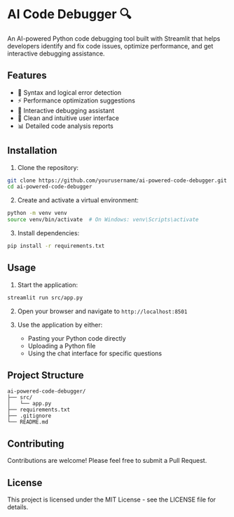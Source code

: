 # AI Code Debugger 🔍

An AI-powered Python code debugging tool built with Streamlit that helps developers identify and fix code issues, optimize performance, and get interactive debugging assistance.

## Features

- 🐛 Syntax and logical error detection
- ⚡ Performance optimization suggestions
- 💬 Interactive debugging assistant
- 🎨 Clean and intuitive user interface
- 📊 Detailed code analysis reports

## Installation

1. Clone the repository:
```bash
git clone https://github.com/yourusername/ai-powered-code-debugger.git
cd ai-powered-code-debugger
```

2. Create and activate a virtual environment:
```bash
python -m venv venv
source venv/bin/activate  # On Windows: venv\Scripts\activate
```

3. Install dependencies:
```bash
pip install -r requirements.txt
```

## Usage

1. Start the application:
```bash
streamlit run src/app.py
```

2. Open your browser and navigate to `http://localhost:8501`

3. Use the application by either:
   - Pasting your Python code directly
   - Uploading a Python file
   - Using the chat interface for specific questions

## Project Structure

```
ai-powered-code-debugger/
├── src/
│   └── app.py
├── requirements.txt
├── .gitignore
└── README.md
```

## Contributing

Contributions are welcome! Please feel free to submit a Pull Request.

## License

This project is licensed under the MIT License - see the LICENSE file for details. 